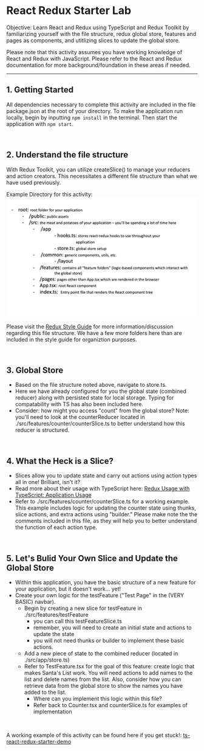 # React Redux Starter Lab

Objective: Learn React and Redux using TypeScript and Redux Toolkit by familiarizing yourself with the file structure, redux global store, features and pages as components, and utitlizing slices to update the global store.

Please note that this activity assumes you have working knowledge of React and Redux with JavaScript. Please refer to the React and Redux documentation for more background/foundation in these areas if needed.

---

## 1. Getting Started

All dependencies necessary to complete this activity are included in the file package.json at the root of your directory. To make the application run locally, begin by inputting `npm install` in the terminal. Then start the application with `npm start`.

<br>

## 2. Understand the file structure

With Redux Toolkit, you can utilize createSlice() to manage your reducers and action creators. This necessitates a different file structure than what we have used previously. 

Example Directory for this activity:
![file structure](./public/images/react-redux-file-structure.png)

Please visit the [Redux Style Guide](https://redux.js.org/style-guide/style-guide#structure-files-as-feature-folders-with-single-file-logic) for more information/discussion regarding this file structure. We have a few more folders here than are included in the style guide for organiztion purposes.

<br>

## 3. Global Store
- Based on the file structure noted above, navigate to store.ts.
- Here we have already configured for you the global state (combined reducer) along with persisted state for local storage. Typing for compatability with TS has also been included here. 
- Consider: how might you access "count" from the global store? Note: you'll need to look at the counterReducer located in ./src/features/counter/counterSlice.ts to better understand how this reducer is structured.

<br>

## 4. What the Heck is a Slice?
- Slices allow you to update state and carry out actions using action types all in one! Brilliant, isn't it?
- Read more about their usage with TypeScript here: [Redux Usage with TypeScript: Application Usage](https://redux.js.org/style-guide/style-guide#structure-files-as-feature-folders-with-single-file-logic)
- Refer to ./src/features/counter/counterSlice.ts for a working example. This example includes logic for updating the counter state using thunks, slice actions, and extra actions using "builder." Please make note the the comments included in this file, as they will help you to better understand the function of each action type.

<br>

## 5. Let's Bulid Your Own Slice and Update the Global Store
- Within this application, you have the basic structure of a new feature for your application, but it doesn't work... yet!
- Create your own logic for the testFeature ("Test Page" in the (VERY BASIC) navbar).
    - Begin by creating a new slice for testFeature in ./src/features/testFeature
        - you can call this testFeatureSlice.ts
        - remember, you will need to create an initial state and actions to update the state
        - you will not need thunks or builder to implement these basic actions.
    - Add a new piece of state to the combined reducer (located in ./src/app/store.ts)
    - Refer to TestFeature.tsx for the goal of this feature: create logic that makes Santa's List work. You will need actions to add names to the list and delete names from the list. Also, consider how you can retrieve data from the global store to show the names you have added to the list.
        - Where can you implement this logic within this file?
        - Refer back to Counter.tsx and counterSlice.ts for examples of implementation

<br>

A working example of this activity can be found here if you get stuck!: [ts-react-redux-starter-demo](https://github.com/v-walker/ts-react-redux-starter-demo/blob/main/src/features/testFeature/TestFeature.tsx)